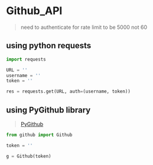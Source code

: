 # Github_API
> need to authenticate for rate limit to be 5000 not 60

## using python requests
```python
import requests

URL = ''
username = ''
token = ''

res = requests.get(URL, auth=(username, token))
```

## using PyGithub library
>[PyGithub](https://pygithub.readthedocs.io/en/latest/introduction.html)
```python
from github import Github

token = ''

g = Github(token)
```
